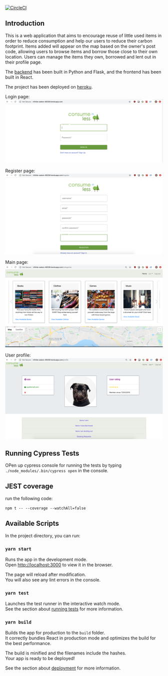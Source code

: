 [![CircleCI](https://circleci.com/gh/xiaofeizhang19/ConsumeLess-frontend.svg?style=svg)](https://circleci.com/gh/xiaofeizhang19/ConsumeLess-frontend)

## Introduction

This is a web application that aims to encourage reuse of little used items in order to reduce consumption and help our users to reduce their carbon footprint. Items added will appear on the map based on the owner's post code, allowing users to browse items and borrow those close to their own location. Users can manage the items they own, borrowed and lent out in their profile page.<br />

The [backend](https://github.com/xiaofeizhang19/ConsumeLess-backend) has been built in Python and Flask, and the frontend has been built in React.<br />

The project has been deployed on [heroku](https://infinite-waters-48339.herokuapp.com/).

Login page:
![Login](/public/login.png)

Register page:
![Register](/public/register.png)

Main page:
![Main](/public/main.png)

User profile:
![Profile](/public/profile.png)

## Running Cypress Tests
OPen up cypress console for running the tests by typing `./node_modules/.bin/cypress open` in the console.

## JEST coverage
run the following code:
```
npm t -- --coverage --watchAll=false
```
## Available Scripts

In the project directory, you can run:

### `yarn start`

Runs the app in the development mode.<br />
Open [http://localhost:3000](http://localhost:3000) to view it in the browser.

The page will reload after modification.<br />
You will also see any lint errors in the console.

### `yarn test`

Launches the test runner in the interactive watch mode.<br />
See the section about [running tests](https://facebook.github.io/create-react-app/docs/running-tests) for more information.

### `yarn build`

Builds the app for production to the `build` folder.<br />
It correctly bundles React in production mode and optimizes the build for the best performance.

The build is minified and the filenames include the hashes.<br />
Your app is ready to be deployed!

See the section about [deployment](https://facebook.github.io/create-react-app/docs/deployment) for more information.
